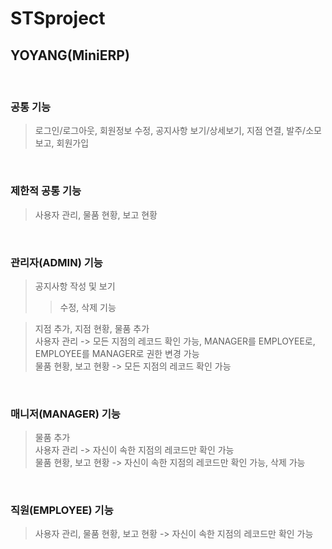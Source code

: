 # STSproject
## YOYANG(MiniERP)
<br/>

### 공통 기능
> 로그인/로그아웃, 회원정보 수정, 공지사항 보기/상세보기, 지점 연결, 발주/소모 보고, 회원가입

<br/>

### 제한적 공통 기능
> 사용자 관리, 물품 현황, 보고 현황

<br/>

### 관리자(ADMIN) 기능<br/>
> 공지사항 작성 및 보기
> > 수정, 삭제 기능

> 지점 추가, 지점 현황, 물품 추가<br/>
> 사용자 관리 -> 모든 지점의 레코드 확인 가능, MANAGER를 EMPLOYEE로, EMPLOYEE를 MANAGER로 권한 변경 가능<br/>
> 물품 현황, 보고 현황 -> 모든 지점의 레코드 확인 가능

<br/>

### 매니저(MANAGER) 기능<br/>
> 물품 추가<br/>
> 사용자 관리 -> 자신이 속한 지점의 레코드만 확인 가능<br/>
> 물품 현황, 보고 현황 -> 자신이 속한 지점의 레코드만 확인 가능, 삭제 가능

<br/>

### 직원(EMPLOYEE) 기능<br/>
> 사용자 관리, 물품 현황, 보고 현황 -> 자신이 속한 지점의 레코드만 확인 가능
<br/>
<br/>
<br/>
<br/>
